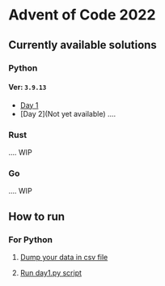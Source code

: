 # Advent of Code 2022

## Currently available solutions

### Python

#### Ver: ```3.9.13```

- [Day 1](2022/Day%201/day1.py)
- [Day 2](Not yet available)
....

### Rust

.... WIP

### Go

.... WIP

## How to run

### For Python

1. [Dump your data in csv file](2022/data/day1.csv)

2. [Run day1.py script](2022/Day%201/day1.py)
